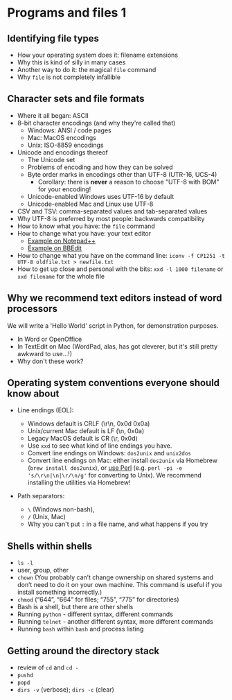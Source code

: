 # Programs and files 1

## Identifying file types

* How your operating system does it: filename extensions
* Why this is kind of silly in many cases
* Another way to do it: the magical `file` command
* Why `file` is not completely infallible

## Character sets and file formats

* Where it all began: ASCII
* 8-bit character encodings (and why they're called that)
  * Windows: ANSI / code pages
  * Mac: MacOS encodings
  * Unix: ISO-8859 encodings
* Unicode and encodings thereof 
  * The Unicode set
  * Problems of encoding and how they can be solved
  * Byte order marks in encodings other than UTF-8 (UTR-16, UCS-4)
    * Corollary: there is **never** a reason to choose "UTF-8 with BOM" for your encoding!
  * Unicode-enabled Windows uses UTF-16 by default
  * Unicode-enabled Mac and Linux use UTF-8
* CSV and TSV: comma-separated values and tab-separated values
* Why UTF-8 is preferred by most people: backwards compatibility
* How to know what you have: the `file` command
* How to change what you have: your text editor
  * [Example on Notepad++](images/programs_1_ansi.png)
  * [Example on BBEdit](images/programs_1_bbedit.png)
* How to change what you have on the command line: `iconv -f CP1251 -t UTF-8 oldfile.txt > newfile.txt`
* How to get up close and personal with the bits: `xxd -l 1000 filename` or `xxd filename` for the whole file


## Why we recommend text editors instead of word processors

We will write a 'Hello World' script in Python, for demonstration purposes.

* In Word or OpenOffice
* In TextEdit on Mac (WordPad, alas, has got cleverer, but it's still pretty awkward to use...!)
* Why don't these work?


## Operating system conventions everyone should know about

* Line endings (EOL): 
  * Windows default is CRLF (\r\n, 0x0d 0x0a)
  * Unix/current Mac default is LF (\n, 0x0a)
  * Legacy MacOS default is CR (\r, 0x0d)
  * Use `xxd` to see what kind of line endings you have.
  * Convert line endings on Windows: `dos2unix` and `unix2dos`
  * Convert line endings on Mac: either install `dos2unix` via Homebrew (`brew install dos2unix`), or [use Perl](https://stackoverflow.com/a/14155400) (e.g. `perl -pi -e 's/\r\n|\n|\r/\n/g'` for converting to Unix). We recommend installing the utilities via Homebrew!
  
* Path separators: 
  * `\` (Windows non-bash), 
  * `/` (Unix, Mac)
  * Why you can't put `:` in a file name, and what happens if you try


## Shells within shells

* `ls -l`
* user, group, other
* `chown` (You probably can’t change ownership on shared systems and don’t need to do it on your own machine. This command is useful if you install something incorrectly.)
* `chmod` (“644”, “664” for files; “755”, “775” for directories)
* Bash is a shell, but there are other shells
* Running `python` - different syntax, different commands
* Running `telnet` - another different syntax, more different commands
* Running `bash` within `bash` and process listing
 
## Getting around the directory stack

* review of `cd` and `cd -`
* `pushd`
* `popd`
* `dirs -v` (verbose); `dirs -c` (clear)


